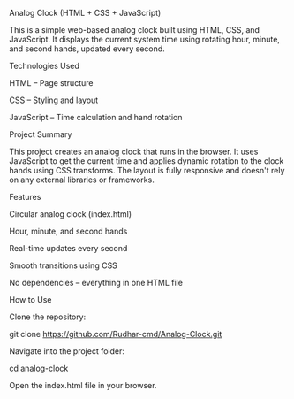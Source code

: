 Analog Clock (HTML + CSS + JavaScript)

This is a simple web-based analog clock built using HTML, CSS, and JavaScript. It displays the current system time using rotating hour, minute, and second hands, updated every second.

Technologies Used

HTML – Page structure

CSS – Styling and layout

JavaScript – Time calculation and hand rotation

Project Summary

This project creates an analog clock that runs in the browser. It uses JavaScript to get the current time and applies dynamic rotation to the clock hands using CSS transforms. The layout is fully responsive and doesn't rely on any external libraries or frameworks.

Features

Circular analog clock (index.html)

Hour, minute, and second hands

Real-time updates every second

Smooth transitions using CSS

No dependencies – everything in one HTML file

How to Use

Clone the repository:

git clone https://github.com/Rudhar-cmd/Analog-Clock.git


Navigate into the project folder:

cd analog-clock


Open the index.html file in your browser.

